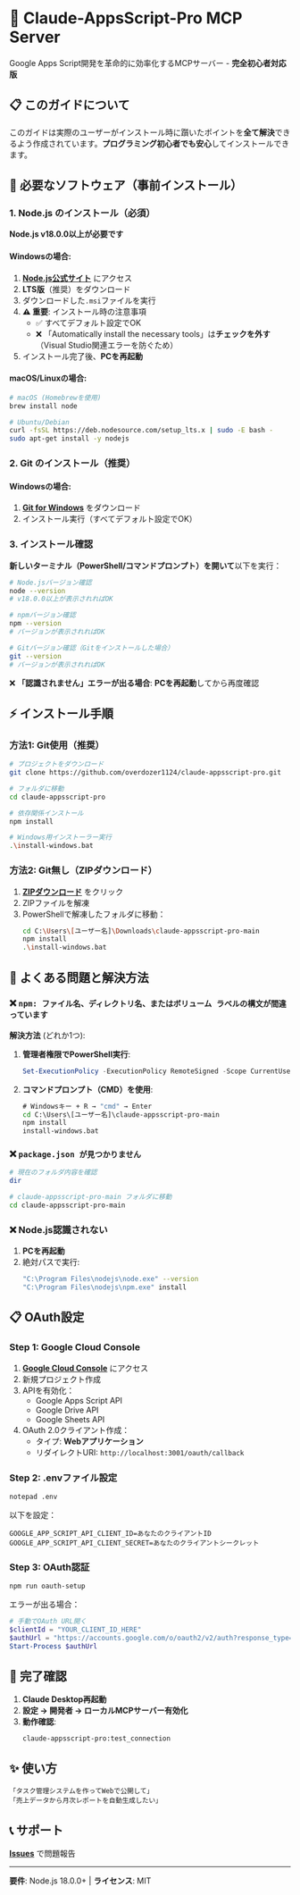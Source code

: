# 🚀 Claude-AppsScript-Pro MCP Server

Google Apps Script開発を革命的に効率化するMCPサーバー - **完全初心者対応版**

## 📋 このガイドについて

このガイドは実際のユーザーがインストール時に躓いたポイントを**全て解決**できるよう作成されています。**プログラミング初心者でも安心**してインストールできます。

## 🎯 必要なソフトウェア（事前インストール）

### 1. Node.js のインストール（必須）

**Node.js v18.0.0以上が必要です**

#### Windowsの場合:
1. **[Node.js公式サイト](https://nodejs.org/)** にアクセス
2. **LTS版**（推奨）をダウンロード
3. ダウンロードした`.msi`ファイルを実行
4. **⚠️ 重要**: インストール時の注意事項
   - ✅ すべてデフォルト設定でOK
   - ❌ 「Automatically install the necessary tools」は**チェックを外す**（Visual Studio関連エラーを防ぐため）
5. インストール完了後、**PCを再起動**

#### macOS/Linuxの場合:
```bash
# macOS (Homebrewを使用)
brew install node

# Ubuntu/Debian
curl -fsSL https://deb.nodesource.com/setup_lts.x | sudo -E bash -
sudo apt-get install -y nodejs
```

### 2. Git のインストール（推奨）

#### Windowsの場合:
1. **[Git for Windows](https://git-scm.com/download/win)** をダウンロード
2. インストール実行（すべてデフォルト設定でOK）

### 3. インストール確認

**新しいターミナル（PowerShell/コマンドプロンプト）を開いて**以下を実行：

```bash
# Node.jsバージョン確認
node --version
# v18.0.0以上が表示されればOK

# npmバージョン確認  
npm --version
# バージョンが表示されればOK

# Gitバージョン確認（Gitをインストールした場合）
git --version
# バージョンが表示されればOK
```

❌ **「認識されません」エラーが出る場合**: **PCを再起動**してから再度確認

## ⚡ インストール手順

### 方法1: Git使用（推奨）

```bash
# プロジェクトをダウンロード
git clone https://github.com/overdozer1124/claude-appsscript-pro.git

# フォルダに移動
cd claude-appsscript-pro

# 依存関係インストール
npm install

# Windows用インストーラー実行
.\install-windows.bat
```

### 方法2: Git無し（ZIPダウンロード）

1. **[ZIPダウンロード](https://github.com/overdozer1124/claude-appsscript-pro/archive/refs/heads/main.zip)** をクリック
2. ZIPファイルを解凍
3. PowerShellで解凍したフォルダに移動：
   ```bash
   cd C:\Users\[ユーザー名]\Downloads\claude-appsscript-pro-main
   npm install
   .\install-windows.bat
   ```

## 🔧 よくある問題と解決方法

### ❌ `npm: ファイル名、ディレクトリ名、またはボリューム ラベルの構文が間違っています`

**解決方法** (どれか1つ):

1. **管理者権限でPowerShell実行**:
   ```powershell
   Set-ExecutionPolicy -ExecutionPolicy RemoteSigned -Scope CurrentUser -Force
   ```

2. **コマンドプロンプト（CMD）を使用**:
   ```cmd
   # Windowsキー + R → "cmd" → Enter
   cd C:\Users\[ユーザー名]\claude-appsscript-pro-main
   npm install
   install-windows.bat
   ```

### ❌ `package.json が見つかりません`

```bash
# 現在のフォルダ内容を確認
dir

# claude-appsscript-pro-main フォルダに移動
cd claude-appsscript-pro-main
```

### ❌ Node.js認識されない

1. **PCを再起動**
2. 絶対パスで実行:
   ```bash
   "C:\Program Files\nodejs\node.exe" --version
   "C:\Program Files\nodejs\npm.exe" install
   ```

## 📋 OAuth設定

### Step 1: Google Cloud Console

1. **[Google Cloud Console](https://console.cloud.google.com)** にアクセス
2. 新規プロジェクト作成
3. APIを有効化：
   - Google Apps Script API
   - Google Drive API
   - Google Sheets API
4. OAuth 2.0クライアント作成：
   - タイプ: **Webアプリケーション**
   - リダイレクトURI: `http://localhost:3001/oauth/callback`

### Step 2: .envファイル設定

```bash
notepad .env
```

以下を設定：
```env
GOOGLE_APP_SCRIPT_API_CLIENT_ID=あなたのクライアントID
GOOGLE_APP_SCRIPT_API_CLIENT_SECRET=あなたのクライアントシークレット
```

### Step 3: OAuth認証

```bash
npm run oauth-setup
```

エラーが出る場合：
```powershell
# 手動でOAuth URL開く
$clientId = "YOUR_CLIENT_ID_HERE"
$authUrl = "https://accounts.google.com/o/oauth2/v2/auth?response_type=code&client_id=$clientId&redirect_uri=http://localhost:3001/oauth/callback&scope=https://www.googleapis.com/auth/script.projects%20https://www.googleapis.com/auth/drive%20https://www.googleapis.com/auth/spreadsheets&access_type=offline&prompt=consent"
Start-Process $authUrl
```

## 🎉 完了確認

1. **Claude Desktop再起動**
2. **設定 → 開発者 → ローカルMCPサーバー有効化**
3. **動作確認**:
   ```
   claude-appsscript-pro:test_connection
   ```

## ✨ 使い方

```
「タスク管理システムを作ってWebで公開して」
「売上データから月次レポートを自動生成したい」
```

## 📞 サポート

**[Issues](https://github.com/overdozer1124/claude-appsscript-pro/issues)** で問題報告

---

**要件**: Node.js 18.0.0+ | **ライセンス**: MIT